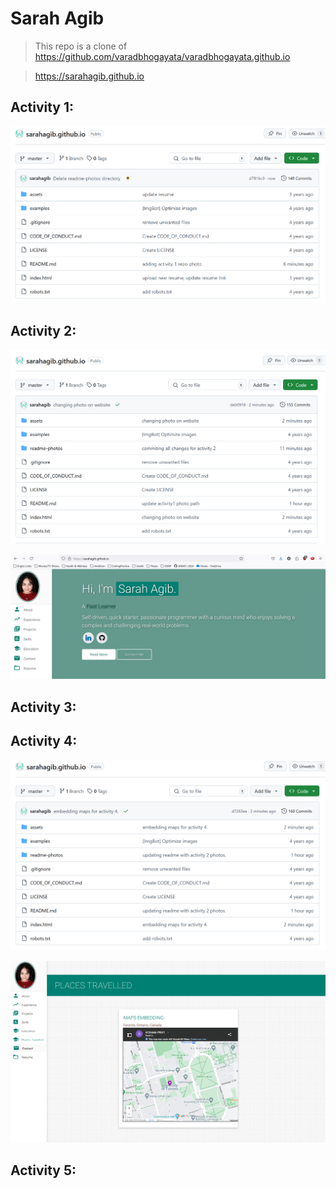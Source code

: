 # Sarah Agib
> This repo is a clone of https://github.com/varadbhogayata/varadbhogayata.github.io

> https://sarahagib.github.io

## Activity 1: 

![Activity 1 Repo Photo](readme-photos/activity1-repo.png)

## Activity 2:

![Activity 2 Repo Photo](readme-photos/activity2-repo.png)

![Activity 2 Website Photo](readme-photos/activity2-website.png)

## Activity 3: 

## Activity 4:

![Activity 4 Repo Photo](readme-photos/activity4-repo.png)

![Activity 4 Website Photo](readme-photos/activity4-website.png)

## Activity 5: 